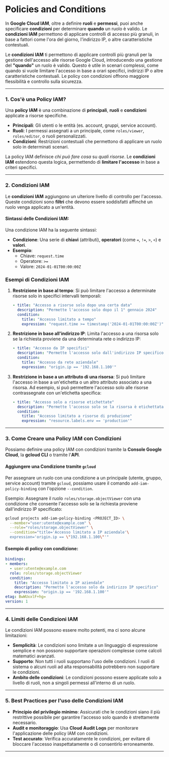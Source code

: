 # Policies and Conditions


In **Google Cloud IAM**, oltre a definire **ruoli** e **permessi**, puoi anche specificare **condizioni** per determinare **quando** un ruolo è valido. Le **condizioni IAM** 
permettono di applicare controlli di accesso più granuli, in base a fattori come l'ora del giorno, l'indirizzo IP, o altre caratteristiche contestuali.



Le **condizioni IAM** ti permettono di applicare controlli più granuli per la gestione dell'accesso alle risorse Google Cloud, introducendo una gestione del **"quando"** un ruolo è valido. Questo è utile in scenari complessi, come quando si vuole limitare l'accesso in base a orari specifici, indirizzi IP o altre caratteristiche contestuali. Le policy con condizioni  offrono maggiore flessibilità e controllo sulla sicurezza.

---

### **1. Cos'è una Policy IAM?**

Una **policy IAM** è una combinazione di **principali**, **ruoli** e **condizioni** applicate a risorse specifiche.

- **Principali**: Gli utenti o le entità (es. account, gruppi, service account).
- **Ruoli**: I permessi assegnati a un principale, come `roles/viewer`, `roles/editor`, o ruoli personalizzati.
- **Condizioni**: Restrizioni contestuali che permettono di applicare un ruolo solo in determinati scenari.

La policy IAM definisce *chi può fare cosa* su *quali risorse*. Le **condizioni IAM** estendono questa logica, permettendo di **limitare l'accesso** in base a criteri specifici.

---

### **2. Condizioni IAM**

Le **condizioni IAM** aggiungono un ulteriore livello di controllo per l'accesso. Queste condizioni sono **filtri** che devono essere soddisfatti affinché un ruolo venga applicato a un'entità. 

#### **Sintassi delle Condizioni IAM**:
Una condizione IAM ha la seguente sintassi:
- **Condizione**: Una serie di **chiavi** (attributi), **operatori** (come `=`, `!=`, `>`, `<`) e **valori**.
- **Esempio**:
   - Chiave: `request.time`
   - Operatore: `>=`
   - Valore: `2024-01-01T00:00:00Z`

### **Esempi di Condizioni IAM**

1. **Restrizione in base al tempo**:
   Si può limitare l'accesso a determinate risorse solo in specifici intervalli temporali:
   ```yaml
   - title: "Accesso a risorse solo dopo una certa data"
     description: "Permette l'accesso solo dopo il 1° gennaio 2024"
     condition:
       title: "Accesso limitato a tempo"
       expression: "request.time >= timestamp('2024-01-01T00:00:00Z')"
   ```

2. **Restrizione in base all'indirizzo IP**:
   Limita l'accesso a una risorsa solo se la richiesta proviene da una determinata rete o indirizzo IP:
   ```yaml
   - title: "Accesso da IP specifici"
     description: "Permette l'accesso solo dall'indirizzo IP specifico"
     condition:
       title: "Accesso da rete aziendale"
       expression: "origin.ip == '192.168.1.100'"
   ```

3. **Restrizione in base a un attributo di una risorsa**:
   Si può limitare l'accesso in base a un'etichetta o un altro attributo associato a una risorsa. Ad esempio, si può permettere l'accesso solo alle risorse contrassegnate con un'etichetta specifica:
   ```yaml
   - title: "Accesso solo a risorse etichettate"
     description: "Permette l'accesso solo se la risorsa è etichettata con 'env=production'"
     condition:
       title: "Accesso limitato a risorse di produzione"
       expression: "resource.labels.env == 'production'"
   ```

---

### **3. Come Creare una Policy IAM con Condizioni**

Possiamo definire una policy IAM con condizioni tramite la **Console Google Cloud**, la **gcloud CLI** o tramite l'**API**.

#### **Aggiungere una Condizione tramite `gcloud`**

Per assegnare un ruolo con una condizione a un principale (utente, gruppo, service account) tramite `gcloud`, possiamo usare il comando `add-iam-policy-binding` con l'opzione `--condition`.

Esempio: Assegnare il ruolo `roles/storage.objectViewer` con una condizione che consente l'accesso solo se la richiesta proviene dall'indirizzo IP specificato:

```bash
gcloud projects add-iam-policy-binding <PROJECT_ID> \
  --member="user:utente@example.com" \
  --role="roles/storage.objectViewer" \
  --condition="title='Accesso limitato a IP aziendale'\
  expression='origin.ip == \"192.168.1.100\"'"
```

#### **Esempio di policy con condizione**:
```yaml
bindings:
- members:
  - user:utente@example.com
  role: roles/storage.objectViewer
  condition:
    title: "Accesso limitato a IP aziendale"
    description: "Permette l'accesso solo da indirizzo IP specifico"
    expression: "origin.ip == '192.168.1.100'"
etag: BwWUxxlF+hg=
version: 1
```

---

### **4. Limiti delle Condizioni IAM**

Le condizioni IAM possono essere molto potenti, ma ci sono alcune limitazioni:
- **Semplicità**: Le condizioni sono limitate a un linguaggio di espressione semplice e non possono supportare operazioni complesse come calcoli matematici avanzati.
- **Supporto**: Non tutti i ruoli supportano l'uso delle condizioni. I ruoli di sistema o alcuni ruoli ad alta responsabilità potrebbero non supportare le condizioni.
- **Ambito delle condizioni**: Le condizioni possono essere applicate solo a livello di ruoli, non a singoli permessi all'interno di un ruolo.

---

### **5. Best Practices per l'uso delle Condizioni IAM**

- **Principio del privilegio minimo**: Assicurati che le condizioni siano il più restrittive possibile per garantire l'accesso solo quando è strettamente necessario.
- **Audit e monitoraggio**: Usa **Cloud Audit Logs** per monitorare l'applicazione delle policy IAM con condizioni.
- **Test accurato**: Verifica accuratamente le condizioni, per evitare di bloccare l'accesso inaspettatamente o di consentirlo erroneamente.

---


